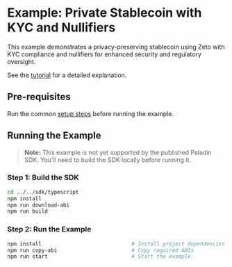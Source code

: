 # Example: Private Stablecoin with KYC and Nullifiers

This example demonstrates a privacy-preserving stablecoin using Zeto with KYC compliance and nullifiers for enhanced security and regulatory oversight.

See the [tutorial](https://lf-decentralized-trust-labs.github.io/paladin/head/examples/private-stablecoin/) for a detailed explanation.

## Pre-requisites

Run the common [setup steps](../README.md) before running the example.

## Running the Example

> **Note:** This example is not yet supported by the published Paladin SDK. You’ll need to build the SDK locally before running it.

### Step 1: Build the SDK

```bash
cd ../../sdk/typescript
npm install
npm run download-abi
npm run build
```

### Step 2: Run the Example

```bash
npm install                             # Install project dependencies
npm run copy-abi                        # Copy required ABIs
npm run start                           # Start the example
```
